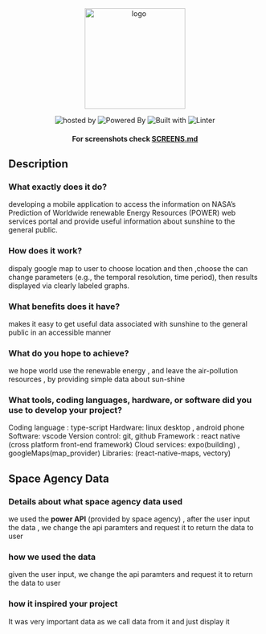 <div align="center">
  <img height="200" src="https://user-images.githubusercontent.com/34966791/135762346-506cda9c-5618-4f4a-865a-4bff4118b27f.jpeg" alt="logo" />

<img src="https://img.shields.io/badge/Hosted%20by-NASA%20Space%20Challenge%20%F0%9F%8C%8D-%237834f0" alt="hosted by"/> <img alt="Powered By" src="https://img.shields.io/badge/Powered%20by-POWER%20API%20%F0%9F%96%A5%EF%B8%8F-%23999934"/> <img alt="Built with" src="https://img.shields.io/badge/Built%20with-React%20native%20%E2%9A%9B%EF%B8%8F-%23666699"/> <img alt="Linter" src="https://img.shields.io/badge/Linter-Prettier%20%F0%9F%96%8C%EF%B8%8F-%23eeeeee"/> 
<hl/> <br/>
  <h4>
  For screenshots check <a href="https://github.com/light-ho/h-light/blob/main/SCREENS.md"> SCREENS.md </a>
    </h4>
</div>

## Description

### What exactly does it do? 
developing a mobile application to access the information on NASA’s Prediction of Worldwide    renewable Energy Resources (POWER) web services portal and provide  useful information about sunshine to the general public.

### How does it work?
dispaly google map to user to choose location and then ,choose the can change  parameters   (e.g., the temporal resolution, time  period), then results  displayed via clearly labeled graphs.

### What benefits does it have? 
makes it easy  to get useful data associated with sunshine to the general public in an accessible manner

### What do you hope to achieve?
we hope world use the renewable energy , and leave the air-pollution resources , by providing simple data about sun-shine

### What tools, coding languages, hardware, or software did you use to develop your project?
Coding language : type-script
Hardware: linux desktop , android phone
Software: vscode 
Version control: git, github
Framework : react native (cross platform front-end framework)
Cloud services: expo(building) , googleMaps(map_provider)
Libraries: (react-native-maps, vectory)

## Space Agency Data

### Details about what space agency data used
we used the **power API** (provided by space agency) , after the  user input the data ,
we change the api paramters and request it to return the data to user 

### how we used the data
given the user input, we change the api paramters and request it to return the data to user 

### how it inspired your project
It was very important data as we call data from it and just display it
